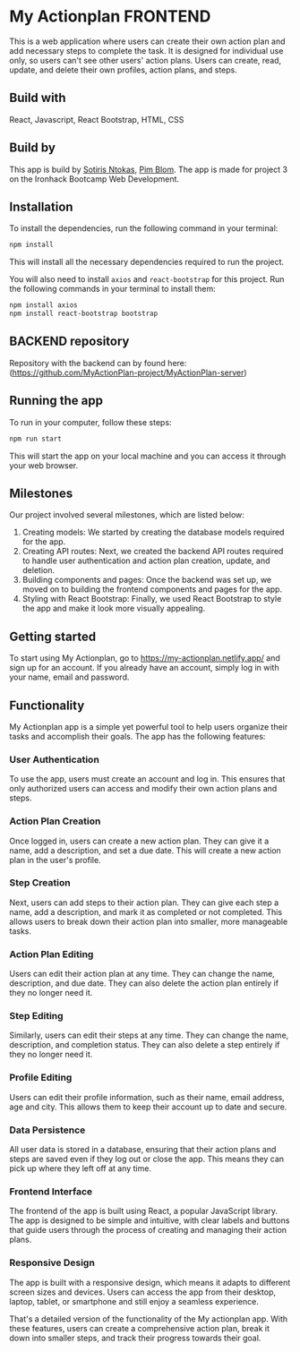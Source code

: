 
# My Actionplan FRONTEND

This is a web application where users can create their own action plan and add necessary steps to complete the task. It is designed for individual use only, so users can't see other users' action plans. Users can create, read, update, and delete their own profiles, action plans, and steps.

## Build with

React, Javascript, React Bootstrap, HTML, CSS

## Build by

This app is build by [Sotiris Ntokas](https://github.com/SotDok), [Pim Blom](https://github.com/8lom). The app is made for project 3 on the Ironhack Bootcamp Web Development.


## Installation

To install the dependencies, run the following command in your terminal:

```sh
npm install
```

This will install all the necessary dependencies required to run the project.

You will also need to install `axios` and `react-bootstrap` for this project. Run the following commands in your terminal to install them:

```sh
npm install axios
npm install react-bootstrap bootstrap
```

## BACKEND repository

Repository with the backend can by found here: (https://github.com/MyActionPlan-project/MyActionPlan-server)

## Running the app

To run in your computer, follow these steps: 

```sh
npm run start
```

This will start the app on your local machine and you can access it through your web browser.

## Milestones

Our project involved several milestones, which are listed below:

1. Creating models: We started by creating the database models required for the app.
2. Creating API routes: Next, we created the backend API routes required to handle user authentication and action plan creation, update, and deletion.
3. Building components and pages: Once the backend was set up, we moved on to building the frontend components and pages for the app.
4. Styling with React Bootstrap: Finally, we used React Bootstrap to style the app and make it look more visually appealing.

## Getting started

To start using My Actionplan, go to https://my-actionplan.netlify.app/ and sign up for an account. If you already have an account, simply log in with your name, email and password.


## Functionality

My Actionplan app is a simple yet powerful tool to help users organize their tasks and accomplish their goals. The app has the following features:

### User Authentication

To use the app, users must create an account and log in. This ensures that only authorized users can access and modify their own action plans and steps.

### Action Plan Creation

Once logged in, users can create a new action plan. They can give it a name, add a description, and set a due date. This will create a new action plan in the user's profile.

### Step Creation

Next, users can add steps to their action plan. They can give each step a name, add a description, and mark it as completed or not completed. This allows users to break down their action plan into smaller, more manageable tasks.

### Action Plan Editing

Users can edit their action plan at any time. They can change the name, description, and due date. They can also delete the action plan entirely if they no longer need it.

### Step Editing

Similarly, users can edit their steps at any time. They can change the name, description, and completion status. They can also delete a step entirely if they no longer need it.

### Profile Editing

Users can edit their profile information, such as their name, email address, age and city. This allows them to keep their account up to date and secure.

### Data Persistence

All user data is stored in a database, ensuring that their action plans and steps are saved even if they log out or close the app. This means they can pick up where they left off at any time.

### Frontend Interface

The frontend of the app is built using React, a popular JavaScript library. The app is designed to be simple and intuitive, with clear labels and buttons that guide users through the process of creating and managing their action plans.

### Responsive Design

The app is built with a responsive design, which means it adapts to different screen sizes and devices. Users can access the app from their desktop, laptop, tablet, or smartphone and still enjoy a seamless experience.

That's a detailed version of the functionality of the My actionplan app. With these features, users can create a comprehensive action plan, break it down into smaller steps, and track their progress towards their goal.




